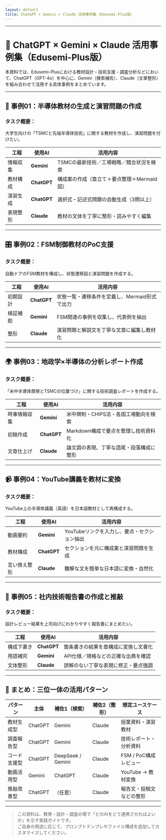 ```yaml
---
layout: default
title: ChatGPT × Gemini × Claude 活用事例集（Edusemi-Plus版）
---
```


---

# 📘 ChatGPT × Gemini × Claude 活用事例集（Edusemi-Plus版）

本資料では、Edusemi-Plusにおける教材設計・技術支援・調査分析などにおいて、ChatGPT（GPT-4o）を中心に、Gemini（検索補佐）、Claude（文章整形）を組み合わせて活用する具体事例をまとめています。

---

## 🧠 事例01：半導体教材の生成と演習問題の作成

### タスク概要：
大学生向けの「TSMCと先端半導体技術」に関する教材を作成し、演習問題を付けたい。

| 工程 | 使用AI | 活用内容 |
|------|--------|----------|
| 情報収集 | **Gemini** | TSMCの最新技術／工場戦略／競合状況を検索 |
| 教材構成 | **ChatGPT** | 構成案の作成（章立て＋要点整理＋Mermaid図） |
| 演習生成 | **ChatGPT** | 選択式・記述式問題の自動生成（3問以上） |
| 表現整形 | **Claude** | 教材の文体を丁寧に整形・読みやすく編集 |

---

## 🎛 事例02：FSM制御教材のPoC支援

### タスク概要：
自動ドアのFSM教材を構成し、状態遷移図と演習問題を作成する。

| 工程 | 使用AI | 活用内容 |
|------|--------|----------|
| 初期設計 | **ChatGPT** | 状態一覧・遷移条件を定義し、Mermaid形式で出力 |
| 検証補助 | **Gemini** | FSM関連の事例を収集し、代表例を抽出 |
| 整形 | **Claude** | 演習問題と解説文を丁寧な文章に編集し教材化 |

---

## 🌍 事例03：地政学×半導体の分析レポート作成

### タスク概要：
「米中半導体摩擦とTSMCの位置づけ」に関する技術調査レポートを作成する。

| 工程 | 使用AI | 活用内容 |
|------|--------|----------|
| 時事情報収集 | **Gemini** | 米中規制・CHIPS法・各国工場動向を検索 |
| 初稿作成 | **ChatGPT** | Markdown構成で要点を整理し技術資料化 |
| 文章仕上げ | **Claude** | 論文調の表現、丁寧な語尾・段落構成に整形 |

---

## 📹 事例04：YouTube講義を教材に変換

### タスク概要：
YouTube上の半導体講義（英語）を日本語教材として再構成する。

| 工程 | 使用AI | 活用内容 |
|------|--------|----------|
| 動画要約 | **Gemini** | YouTubeリンクを入力し、要点・セクション抽出 |
| 教材構成 | **ChatGPT** | セクションを元に構成案と演習問題を生成 |
| 言い換え整形 | **Claude** | 難解な文を簡単な日本語に変換・自然化 |

---

## 📄 事例05：社内技術報告書の作成と推敲

### タスク概要：
設計レビュー結果を上司向けにわかりやすく報告書にまとめたい。

| 工程 | 使用AI | 活用内容 |
|------|--------|----------|
| 構成下書き | **ChatGPT** | 箇条書きの結果を章構成に変換し文書化 |
| 用語補完 | **Gemini** | API仕様／規格などの正確な出典を確認 |
| 文体整形 | **Claude** | 誤解のない丁寧な表現に修正・要点強調 |

---

## 🔖 まとめ：三位一体の活用パターン

| パターン | 主体 | 補佐1（検索） | 補佐2（整形） | 想定ユースケース |
|----------|------|----------------|----------------|------------------|
| 教材生成型 | ChatGPT | Gemini | Claude | 授業資料・演習教材 |
| 調査報告型 | ChatGPT | Gemini | Claude | 技術レポート・分析資料 |
| コード支援型 | ChatGPT | DeepSeek / Gemini | Claude | FSM / PoC構成レビュー |
| 動画活用型 | Gemini | ChatGPT | Claude | YouTube → 教材変換 |
| 推敲改善型 | ChatGPT | （任意） | Claude | 報告文・投稿文などの整形 |

---

> この資料は、教育・設計・調査の場で「どのAIをどう連携させればよいか」を示す実践ガイドです。  
> ご自身の用途に応じて、プロンプトテンプレやファイル構成を追加してカスタマイズしてください。
